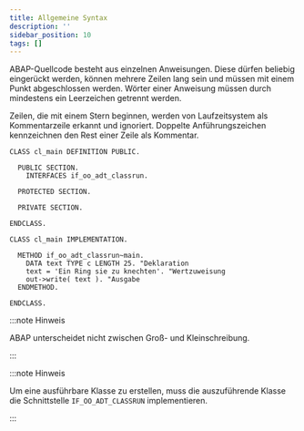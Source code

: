 ```yaml
---
title: Allgemeine Syntax
description: ''
sidebar_position: 10
tags: []
---
```


ABAP-Quellcode besteht aus einzelnen Anweisungen. Diese dürfen beliebig eingerückt werden, können mehrere Zeilen lang sein und müssen mit einem Punkt abgeschlossen werden. Wörter einer Anweisung müssen durch mindestens ein Leerzeichen getrennt werden.

Zeilen, die mit einem Stern beginnen, werden von Laufzeitsystem als Kommentarzeile erkannt und ignoriert. Doppelte Anführungszeichen kennzeichnen den Rest einer Zeile als Kommentar.

```abap showLineNumbers
CLASS cl_main DEFINITION PUBLIC.

  PUBLIC SECTION.
    INTERFACES if_oo_adt_classrun.
  
  PROTECTED SECTION.
  
  PRIVATE SECTION.
  
ENDCLASS.

CLASS cl_main IMPLEMENTATION.

  METHOD if_oo_adt_classrun~main.
    DATA text TYPE c LENGTH 25. "Deklaration
    text = 'Ein Ring sie zu knechten'. "Wertzuweisung
    out->write( text ). "Ausgabe
  ENDMETHOD.

ENDCLASS.
```

:::note Hinweis

ABAP unterscheidet nicht zwischen Groß- und Kleinschreibung.

:::

:::note Hinweis

Um eine ausführbare Klasse zu erstellen, muss die auszuführende Klasse die Schnittstelle `IF_OO_ADT_CLASSRUN` implementieren.

:::